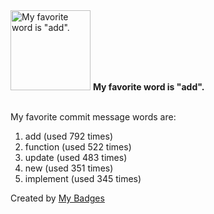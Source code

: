 <img src="https://my-badges.github.io/my-badges/favorite-word.png" alt="My favorite word is &quot;add&quot;." title="My favorite word is &quot;add&quot;." width="128">
<strong>My favorite word is &quot;add&quot;.</strong>
<br><br>

My favorite commit message words are:

1. add (used 792 times)
2. function (used 522 times)
3. update (used 483 times)
4. new (used 351 times)
5. implement (used 345 times)


Created by <a href="https://github.com/my-badges/my-badges">My Badges</a>